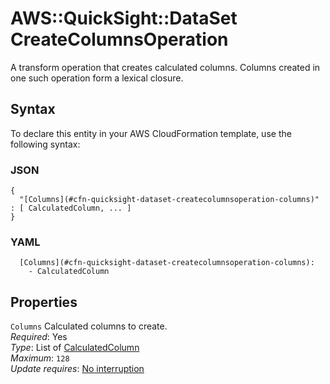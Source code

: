 # AWS::QuickSight::DataSet CreateColumnsOperation<a name="aws-properties-quicksight-dataset-createcolumnsoperation"></a>

A transform operation that creates calculated columns\. Columns created in one such operation form a lexical closure\.

## Syntax<a name="aws-properties-quicksight-dataset-createcolumnsoperation-syntax"></a>

To declare this entity in your AWS CloudFormation template, use the following syntax:

### JSON<a name="aws-properties-quicksight-dataset-createcolumnsoperation-syntax.json"></a>

```
{
  "[Columns](#cfn-quicksight-dataset-createcolumnsoperation-columns)" : [ CalculatedColumn, ... ]
}
```

### YAML<a name="aws-properties-quicksight-dataset-createcolumnsoperation-syntax.yaml"></a>

```
  [Columns](#cfn-quicksight-dataset-createcolumnsoperation-columns):
    - CalculatedColumn
```

## Properties<a name="aws-properties-quicksight-dataset-createcolumnsoperation-properties"></a>

`Columns` <a name="cfn-quicksight-dataset-createcolumnsoperation-columns"></a>
Calculated columns to create\.  
_Required_: Yes  
_Type_: List of [CalculatedColumn](aws-properties-quicksight-dataset-calculatedcolumn.md)  
_Maximum_: `128`  
_Update requires_: [No interruption](https://docs.aws.amazon.com/AWSCloudFormation/latest/UserGuide/using-cfn-updating-stacks-update-behaviors.html#update-no-interrupt)
